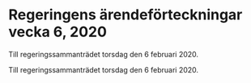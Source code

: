 # Regeringens ärendeförteckningar vecka 6, 2020

Till regeringssammanträdet torsdag den 6 februari 2020.

Till regeringssammanträdet torsdag den 6 februari 2020.
